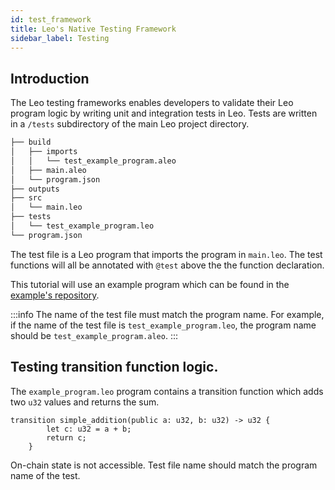 ```yaml
---
id: test_framework
title: Leo's Native Testing Framework
sidebar_label: Testing
---
```


## Introduction
The Leo testing frameworks enables developers to validate their Leo program logic by writing unit and integration tests in Leo. Tests are written in a `/tests` subdirectory of the main Leo project directory.

```bash
├── build
│   ├── imports
│   │   └── test_example_program.aleo
│   ├── main.aleo
│   └── program.json
├── outputs
├── src
│   └── main.leo
├── tests
│   └── test_example_program.leo
└── program.json
```
The test file is a Leo program that imports the program in `main.leo`.  The test functions will all be annotated with `@test` above the the function declaration. 

This tutorial will use an example program which can be found in the [example's repository]().  

:::info
The name of the test file must match the program name.  For example, if the name of the test file is `test_example_program.leo`, the program name should be `test_example_program.aleo`.
:::


## Testing transition function logic.

The `example_program.leo` program contains a transition function which adds two `u32` values and returns the sum.

```Leo
transition simple_addition(public a: u32, b: u32) -> u32 {
        let c: u32 = a + b;
        return c;
    }
```





On-chain state is not accessible.
Test file name should match the program name of the test.

